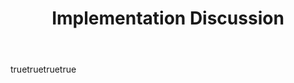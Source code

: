 ---
title: "Implementation Discussion"
labels: ["implementations"]
body:
  - type: input
    id: title
    attributes:
      label: "What are you implementing?"
      placeholder: "e.g., User login system"
    validations:
      required: true

  - type: dropdown
    id: status
    attributes:
      label: "Status"
      options:
        - Planning
        - In Progress
        - Done
    validations:
      required: true

  - type: textarea
    id: description
    attributes:
      label: "Describe your implementation"
      placeholder: "What problem does this solve? How will you implement it?"
    validations:
      required: true

  - type: textarea
    id: feedback
    attributes:
      label: "What feedback do you need?"
      placeholder: "What specific help or input are you looking for?"
---
